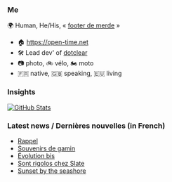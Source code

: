 ### Me

🌍 Human, He/His, « [footer de merde](https://open-time.net/post/2013/07/17/La-veritable-histoire-du-Footer-de-merde-) » 
* 🏠 https://open-time.net 
* 🛠️ Lead dev' of [dotclear](https://git.dotclear.org/dev/dotclear)
* 📷 photo, 🚲 vélo, 🏍️ moto 
* 🇫🇷 native, 🇬🇧 speaking, 🇪🇺 living

### Insights

[![GitHub Stats](https://github-readme-stats-sigma-five.vercel.app/api?username=franck-paul)](https://github.com/franck-paul)

### Latest news / Dernières nouvelles (in French)

<!-- BLOG-POST-LIST:START -->
- [Rappel](https://open-time.net/post/2025/06/02/Rappel)
- [Souvenirs de gamin](https://open-time.net/post/2025/06/01/Souvenirs-de-gamin)
- [Évolution bis](https://open-time.net/post/2025/05/31/Evolution-bis)
- [Sont rigolos chez Slate](https://open-time.net/post/2025/05/30/Sont-rigolos-chez-Slate)
- [Sunset by the seashore](https://open-time.net/post/2025/05/29/Sunset-by-the-seashore)
<!-- BLOG-POST-LIST:END -->
